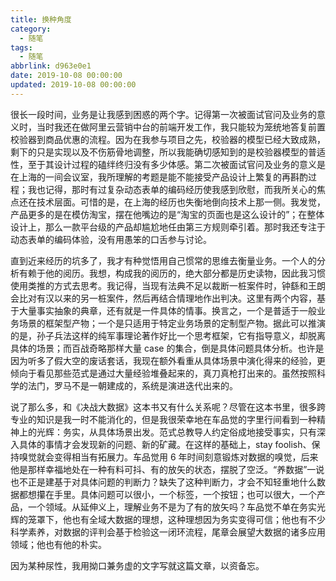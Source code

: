```yaml
---
title: 换种角度
category:
  - 随笔
tags:
  - 随笔
abbrlink: d963e0e1
date: 2019-10-08 00:00:00
updated: 2019-10-08 00:00:00
---
```


很长一段时间，业务是让我感到困惑的两个字。记得第一次被面试官问及业务的意义时，当时我还在做阿里云营销中台的前端开发工作，我只能较为笼统地答复前置校验器到商品优惠的流程。因为在我参与项目之先，校验器的模型已经大致成熟，剩下的只是实现以及不伤筋骨地调整，所以我能确切感知到的是校验器模型的普适性，至于其设计过程的磕绊终归没有多少体感。第二次被面试官问及业务的意义是在上海的一间会议室，我所理解的考题是能不能接受产品设计上繁复的再斟酌过程；我也记得，那时有过复杂动态表单的编码经历使我感到欣慰，而我所关心的焦点还在技术层面。可惜的是，在上海的经历也失衡地倒向技术上那一侧。我发觉，产品更多的是在模仿淘宝，摆在他嘴边的是“淘宝的页面也是这么设计的”；在整体设计上，那么一款平台级的产品却尴尬地任由第三方规则牵引着。那时我还专注于动态表单的编码体验，没有用愚笨的口舌参与讨论。

直到近来经历的坑多了，我才有种觉悟用自己惯常的思维去衡量业务。一个人的分析有赖于他的阅历。我想，构成我的阅历的，绝大部分都是历史读物，因此我习惯使用类推的方式去思考。我记得，当现有法典不足以裁断一桩案件时，钟繇和王朗会比对有汉以来的另一桩案件，然后再结合情理地作出判决。这里有两个内容，基于大量事实抽象的典章，还有就是一件具体的情事。换言之，一个是普适于一般业务场景的框架型产物；一个是只适用于特定业务场景的定制型产物。据此可以推演的是，孙子兵法这样的纯军事理论著作好比一个思考框架，它有指导意义，却脱离具体的场景；而百战奇略那样大量 case 的集合，倒是具体问题具体分析。也许是因为听多了假大空的废话套话，我现在额外看重从具体场景中演化得来的经验，更倾向于看见那些范式是通过大量经验堆叠起来的，真刀真枪打出来的。虽然按照科学的法门，罗马不是一朝建成的，系统是演进迭代出来的。

说了那么多，和《决战大数据》这本书又有什么关系呢？尽管在这本书里，很多跨专业的知识是我一时不能消化的，但是我很荣幸地在车品觉的字里行间看到一种精神上的光辉：务实，从具体场景出发。范式总教导人约定俗成地接受事实，只有深入具体的事情才会发现新的问题、新的矿藏。在这样的基础上，stay foolish、保持嗅觉就会变得相当有拓展力。车品觉用 6 年时间刻意锻炼对数据的嗅觉，后来他是那样幸福地处在一种有料可抖、有的放矢的状态，摆脱了空泛。“养数据”一说也不正是建基于对具体问题的判断力？缺失了这种判断力，才会不知轻重地什么数据都想攥在手里。具体问题可以很小，一个标签，一个按钮；也可以很大，一个产品，一个领域。从延伸义上，理解业务不是为了有的放矢吗？车品觉不单在务实光辉的笼罩下，他也有全域大数据的理想，这种理想因为务实变得可信；他也有不少科学素养，对数据的评判会基于检验这一闭环流程，尾章会展望大数据的诸多应用领域；他也有他的朴实。

因为某种尿性，我用拗口兼务虚的文字写就这篇文章，以资备忘。